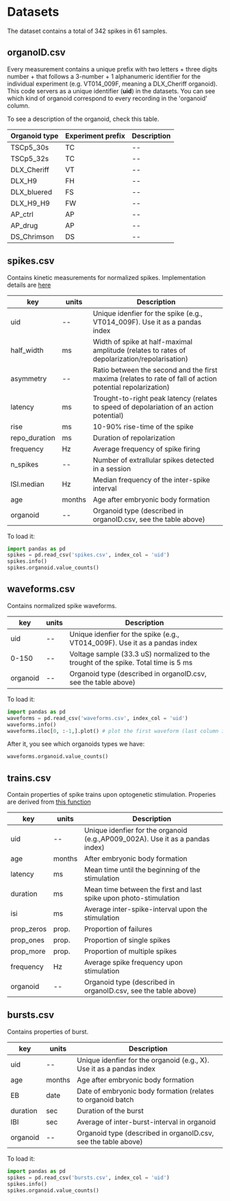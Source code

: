 # Datasets

The dataset contains a total of 342 spikes in 61 samples.

## organoID.csv

Every measurement contains a unique prefix with two letters + three digits number + that follows a 3-number  + 1 alphanumeric identifier for the individual experiment (e.g. VT014_009F, meaning a DLX_Cheriff organoid). This code servers as a unique identifier (**uid**) in the datasets. You can see which kind of organoid correspond to every recording in the 'organoid' column.

To see a description of the organoid, check this table.

| Organoid type    | Experiment prefix | Description |
|-------------|------- |------------ |
| TSCp5_30s   | TC     | -- |
| TSCp5_32s   | TC     | -- |
| DLX_Cheriff | VT     | -- |
| DLX_H9      | FH     | -- |
| DLX_bluered | FS     | -- |
| DLX_H9_H9   | FW     | -- |
| AP_ctrl     | AP     | -- |
| AP_drug     | AP     | -- |
| DS_Chrimson | DS     | -- |


## spikes.csv

Contains kinetic measurements for normalized spikes. Implementation details are [here]( https://github.com/JoseGuzman/minibrain/blob/7a5c6d4f8413b39490bfa370a13cff7c25c2a8f9/minibrain/loader.py#L30)

| key        | units  | Description |
|------------|--------|------------ |
| uid        | --     | Unique idenfier for the spike (e.g., VT014_009F). Use it as a pandas index |
| half_width | ms     | Width of spike at half-maximal amplitude (relates to rates of depolarization/repolarisation)                  |
| asymmetry  | --     | Ratio between the second and the first maxima (relates to rate of fall of action potential repolarization)    |
| latency    | ms     | Trought-to-right peak latency (relates to speed of depolariation of an action potential)                   |
| rise       | ms     | 10-90% rise-time of the spike  |
| repo_duration    | ms     | Duration of repolarization 
| frequency  | Hz     |Average frequency of spike firing                 |
| n_spikes   | --     |Number of extrallular spikes detected in a session            |
| ISI.median | Hz     |Median frequency of the inter-spike interval      |
| age        | months | Age after embryonic body formation                   |
| organoid   | --     | Organoid type (described in organoID.csv, see the table above)                                |


To load it:
```python
import pandas as pd
spikes = pd.read_csv('spikes.csv', index_col = 'uid')
spikes.info()
spikes.organoid.value_counts()
```
## waveforms.csv

Contains normalized spike waveforms. 

| key        | units  | Description |
|------------|--------|------------ |
| uid        | --     | Unique idenfier for the spike (e.g., VT014_009F). Use it as a pandas index |
| 0-150      | --     | Voltage sample (33.3 uS) normalized to the trought of the spike. Total time is 5 ms |
| organoid   | --     | Organoid type (described in organoID.csv, see the table above)                             |

To load it:

```python
import pandas as pd
waveforms = pd.read_csv('waveforms.csv', index_col = 'uid')
waveforms.info()
waveforms.iloc[0, :-1,].plot() # plot the first waveform (last column is organoid)

```
After it, you see which organoids types we have:
```python
waveforms.organoid.value_counts()
```

## trains.csv

Contain properties of spike trains upon optogenetic stimulation. Properies are derived from [this function](https://github.com/JoseGuzman/minibrain/blob/753458042d0a2e9ff52592f3578cdc0d32b77be9/minibrain/spikes.py#L118)

| key        | units  | Description |
|------------|--------|------------ |
| uid        | --     | Unique idenfier for the organoid (e.g.,AP009_002A). Use it as a pandas index) |
| age        | months | After embryonic body formation                   |
| latency    | ms     | Mean time until the beginning of the stimulation |
| duration   | ms     | Mean time between the first and last spike upon photo-stimulation|
| isi        | ms     | Average inter-spike-interval upon the stimulation |
| prop_zeros | prop.  | Proportion of failures |
| prop_ones  | prop.  | Proportion of single spikes |
| prop_more  | prop.  | Proportion of multiple spikes |
| frequency  | Hz     | Average spike frequency upon stimulation |
| organoid   | --     | Organoid type (described in organoID.csv, see the table above)                                    |



## bursts.csv

Contains properties of burst.

| key        | units  | Description |
|------------|--------|------------ |
| uid        | --     | Unique idenfier for the organoid (e.g., X). Use it as a pandas index |
| age        | months | Age after embryonic body formation                   |
| EB         | date   | Date of embryonic body formation (relates to organoid batch |
| duration   | sec    | Duration of the burst |
| IBI        | sec    | Average of inter-burst-interval in organoid |
| organoid   | --     | Organoid type (described in organoID.csv, see the table above)                                   |

To load it:
```python
import pandas as pd
spikes = pd.read_csv('bursts.csv', index_col = 'uid')
spikes.info()
spikes.organoid.value_counts()
```
